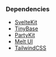<h3 class="text-lg font-medium font-serif">Dependencies</h3>

<ul class="list-disc list-inside">
  <li>
    <a href="https://kit.svelte.dev">SvelteKit</a>
  </li>
  <li>
    <a href="https://tinybase.org">TinyBase</a>
  </li>
  <li>
    <a href="https://partykit.io">PartyKit</a>
  </li>
  <li>
    <a href="https://melt-ui.com">Melt UI</a>
  </li>
  <li>
    <a href="https://tailwindcss.com">TailwindCSS</a>
  </li>
</ul>
